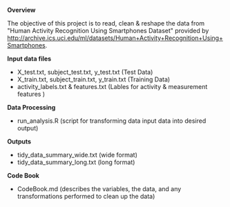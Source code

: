 **Overview**

The objective of this project is to read, clean & reshape the data from "Human Activity Recognition Using Smartphones Dataset" provided by http://archive.ics.uci.edu/ml/datasets/Human+Activity+Recognition+Using+Smartphones. 

**Input data files**
  - X_test.txt, subject_test.txt, y_test.txt (Test Data)
  - X_train.txt, subject_train.txt, y_train.txt (Training Data)
  - activity_labels.txt & features.txt (Lables for activity & measurement features )

**Data Processing**
  - run_analysis.R (script for transforming data input data into desired output)

**Outputs**
  - tidy_data_summary_wide.txt (wide format)
  - tidy_data_summary_long.txt (long format)
  
**Code Book**
  - CodeBook.md (describes the variables, the data, and any transformations performed to clean up the data)

